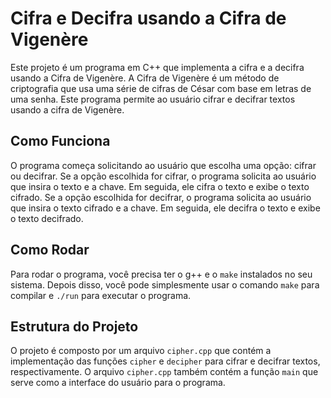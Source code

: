 # Cifra e Decifra usando a Cifra de Vigenère

Este projeto é um programa em C++ que implementa a cifra e a decifra usando a Cifra de Vigenère. A Cifra de Vigenère é um método de criptografia que usa uma série de cifras de César com base em letras de uma senha. Este programa permite ao usuário cifrar e decifrar textos usando a cifra de Vigenère.

## Como Funciona

O programa começa solicitando ao usuário que escolha uma opção: cifrar ou decifrar. Se a opção escolhida for cifrar, o programa solicita ao usuário que insira o texto e a chave. Em seguida, ele cifra o texto e exibe o texto cifrado. Se a opção escolhida for decifrar, o programa solicita ao usuário que insira o texto cifrado e a chave. Em seguida, ele decifra o texto e exibe o texto decifrado.

## Como Rodar

Para rodar o programa, você precisa ter o g++ e o `make` instalados no seu sistema. Depois disso, você pode simplesmente usar o comando `make` para compilar e `./run` para executar o programa.

## Estrutura do Projeto

O projeto é composto por um arquivo `cipher.cpp` que contém a implementação das funções `cipher` e `decipher` para cifrar e decifrar textos, respectivamente. O arquivo `cipher.cpp` também contém a função `main` que serve como a interface do usuário para o programa.


